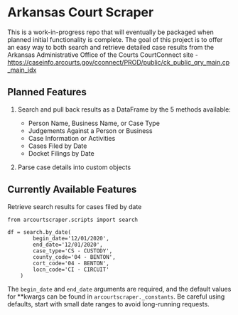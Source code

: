 # Arkansas Court Scraper

This is a work-in-progress repo that will eventually be packaged when planned initial functionality is complete.
The goal of this project is to offer an easy way to both search and retrieve detailed case results from the Arkansas Administrative Office of the Courts CourtConnect site - https://caseinfo.arcourts.gov/cconnect/PROD/public/ck_public_qry_main.cp_main_idx

## Planned Features

1. Search and pull back results as a DataFrame by the 5 methods available:
   * Person Name, Business Name, or Case Type
   * Judgements Against a Person or Business
   * Case Information or Activities
   * Cases Filed by Date
   * Docket Filings by Date

2. Parse case details into custom objects

## Currently Available Features

Retrieve search results for cases filed by date

```
from arcourtscraper.scripts import search

df = search.by_date(
        begin_date='12/01/2020',
        end_date='12/01/2020',
        case_type='CS - CUSTODY',
        county_code='04 - BENTON',
        cort_code='04 - BENTON',
        locn_code='CI - CIRCUIT'
    )
```

The `begin_date` and `end_date` arguments are required, and the default values for **kwargs can be found in `arcourtscraper._constants`. Be careful using defaults, start with small date ranges to avoid long-running requests. 